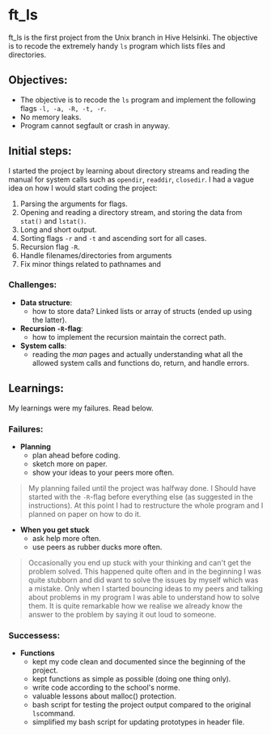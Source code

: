# ft_ls
ft_ls is the first project from the Unix branch in Hive Helsinki. The objective is to recode the extremely handy `ls` program which lists files and directories.

## Objectives:

- The objective is to recode the `ls` program and implement the following flags `-l, -a, -R, -t, -r`.
- No memory leaks.
- Program cannot segfault or crash in anyway.

## Initial steps:

I started the project by learning about directory streams and reading the manual for system calls such as `opendir`, `readdir`, `closedir`. I had a vague idea on how I would start coding the project:

1.  Parsing the arguments for flags.
2.  Opening and reading a directory stream, and storing the data from `stat()` and `lstat()`.
3.  Long and short output.
4.  Sorting flags `-r` and `-t` and ascending sort for all cases. 
5.  Recursion flag `-R`.
6.  Handle filenames/directories from arguments
7.  Fix minor things related to pathnames and 

### Challenges:

- **Data structure**:
  - how to store data? Linked lists or array of structs (ended up using the latter).
- **Recursion `-R`-flag**:
  - how to implement the recursion maintain the correct path.
- **System calls**:
  - reading the *man* pages and actually understanding what all the allowed system calls and functions do, return, and handle errors.

## Learnings:

My learnings were my failures. Read below. 

### Failures:
- **Planning**
  - plan ahead before coding.
  - sketch more on paper.
  - show your ideas to your peers more often.
  
>My planning failed until the project was halfway done. I Should have started with the `-R`-flag before everything else (as suggested in the instructions). At this point I had to restructure the whole program and I planned on paper on how to do it.
  
- **When you get stuck**
  - ask help more often.
  - use peers as rubber ducks more often.
  
>Occasionally you end up stuck with your thinking and can't get the problem solved. This happened quite often and in the beginning I was quite stubborn and did want to solve the issues by myself which was a mistake. Only when I started bouncing ideas to my peers and talking about problems in my program I was able to understand how to solve them. It is quite remarkable how we realise we already know the answer to the problem by saying it out loud to someone.

### Successess:
- **Functions**
  - kept my code clean and documented since the beginning of the project.
  - kept functions as simple as possible (doing one thing only).
  - write code according to the school's norme.
  - valuable lessons about malloc() protection.
  - bash script for testing the project output compared to the original `ls`command.
  - simplified my bash script for updating prototypes in header file.

